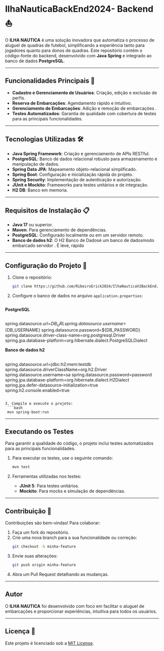 # IlhaNauticaBackEnd2024- Backend ⛵


O **ILHA NAUTICA** é uma solução inovadora que automatiza o processo de aluguel de quadras de futebol, simplificando a experiência tanto para jogadores quanto para donos de quadras. Este repositório contém o código-fonte do backend, desenvolvido com **Java Spring** e integrado ao banco de dados **PostgreSQL**.

---

## Funcionalidades Principais 🎯

- **Cadastro e Gerenciamento de Usuários**: Criação, edição e exclusão de perfis.  
- **Reserva de Embarcações**: Agendamento rápido e intuitivo.  
- **Gerenciamento de Embarcações**: Adição e remoção de embarcações .  
- **Testes Automatizados**: Garantia de qualidade com cobertura de testes para as principais funcionalidades.  

---

## Tecnologias Utilizadas 🛠️

- **Java Spring Framework**: Criação e gerenciamento de APIs RESTful.  
- **PostgreSQL**: Banco de dados relacional robusto para armazenamento e manipulação de dados.  
- **Spring Data JPA**: Mapeamento objeto-relacional simplificado.  
- **Spring Boot**: Configuração e inicialização rápida do projeto.  
- **Spring Security**: Implementação de autenticação e autorização.  
- **JUnit e Mockito**: Frameworks para testes unitários e de integração.
- **H2 DB**: Banco em memoria.

---

## Requisitos de Instalação 📋

- **Java 17** ou superior.  
- **Maven**: Para gerenciamento de dependências.  
- **PostgreSQL**: Configurado localmente ou em um servidor remoto.  
- **Banco de dados h2**: O H2 Banco de Dadosé um banco de dadosmodo embarcado servidor . É leve, rápido
---

## Configuração do Projeto 🚀

1. Clone o repositório:  
   ```bash
   git clone https://github.com/RibeiroErick2024/IlhaNauticaV2BackEnd.git

   ```

2. Configure o banco de dados no arquivo `application.properties`:  
   ```properties
**PostgreSQL**
##
 spring.datasource.url=${DB_URL}
 spring.datasource.username=${DB_USERNAME}
 spring.datasource.password=${DB_PASSWORD}
 spring.datasource.driver-class-name=org.postgresql.Driver
 spring.jpa.database-platform=org.hibernate.dialect.PostgreSQLDialect
 

**Banco de dados h2**
##
spring.datasource.url=jdbc:h2:mem:testdb
spring.datasource.driverClassName=org.h2.Driver
spring.datasource.username=sa
spring.datasource.password=password
spring.jpa.database-platform=org.hibernate.dialect.H2Dialect
spring.jpa.defer-datasource-initialization=true
spring.h2.console.enabled=true
  ```

3. Compile e execute o projeto:  
   ```bash
   mvn spring-boot:run
   ```

---

## Executando os Testes

Para garantir a qualidade do código, o projeto inclui testes automatizados para as principais funcionalidades.  

1. Para executar os testes, use o seguinte comando:  
   ```bash
   mvn test
   ```  

2. Ferramentas utilizadas nos testes:  
   - **JUnit 5**: Para testes unitários.  
   - **Mockito**: Para mocks e simulação de dependências.  


---

## Contribuição 🤝

Contribuições são bem-vindas! Para colaborar:  

1. Faça um fork do repositório.  
2. Crie uma nova branch para a sua funcionalidade ou correção:  
   ```bash
   git checkout -b minha-feature
   ```  
3. Envie suas alterações:  
   ```bash
   git push origin minha-feature
   ```  
4. Abra um Pull Request detalhando as mudanças.  

---

## Autor

O **ILHA NAUTICA** foi desenvolvido com foco em facilitar o aluguel de embarcações e proporcionar  experiências, intuitiva para todos os usuários.

---

## Licença 📄

Este projeto é licenciado sob a [MIT License](LICENSE).
```
